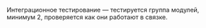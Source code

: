 Интеграционное тестирование — тестируется группа модулей, минимум 2, проверяется как они работают в связке.

